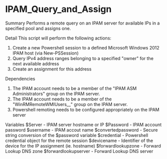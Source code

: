 # IPAM_Query_and_Assign
Summary
Performs a remote query on an IPAM server for available IPs in a specified pool and assigns one.

Detail
This script will perform the following actions:

1. Create a new Powershell session to a defined Microsoft Windows 2012 IPAM host (via New-PSSession)
2. Query IPv4 address ranges belonging to a specified "owner" for the next available address
3. Create an assignment for this address

Dependencies

1. The IPAM account needs to be a member of the "IPAM ASM Administrators" group on the IPAM server.
2. The IPAM account needs to be a member of the "WinRMRemoteWMIUsers__" group on the IPAM server.
3. Powershell remoting needs to be configured appropriately on the IPAM server

Variables
$Server - IPAM server hostname or IP
$Password - IPAM account password
$username - IPAM accout name
$convertedpassword - Secure string conversion of the $password variable
$credential - Powershell credential object for the remote session
$devicename - Identifier of the device for the IP assignment (ie. hostname)
$forwardlookupzone - Forward Lookup DNS zone
$forwardlookupserver - Forward Lookup DNS server
